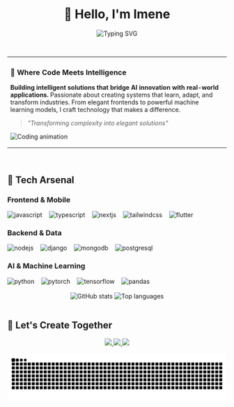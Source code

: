 <h1 align="center">👋 Hello, I'm Imene</h1>

<div align="center">
  
  ![Typing SVG](https://readme-typing-svg.herokuapp.com/?lines=Full-Stack+Developer;AI+Engineer;Creative+Problem+Solver&center=true&color=FF6B6B&size=25)
  
</div>

<br>

<div align="center">
  <table>
    <tr>
      <td width="60%" valign="top">
        
  ### 💫 **Where Code Meets Intelligence**
  
  **Building intelligent solutions that bridge AI innovation with real-world applications.** Passionate about creating systems that learn, adapt, and transform industries. From elegant frontends to powerful machine learning models, I craft technology that makes a difference.
  
  > *"Transforming complexity into elegant solutions"*
  
     
<img src="./Tech Hearts GIF by Persona.gif" height="180" alt="Coding animation" />      </td>
    </tr>
  </table>
</div>

<br>

## 🚀 **Tech Arsenal**

### **Frontend & Mobile**
<div align="left">
  <img src="https://cdn.jsdelivr.net/gh/devicons/devicon/icons/javascript/javascript-original.svg" height="30" alt="javascript" />
  <img width="8" />
  <img src="https://cdn.jsdelivr.net/gh/devicons/devicon/icons/typescript/typescript-original.svg" height="30" alt="typescript" />
  <img width="8" />
  <img src="https://cdn.jsdelivr.net/gh/devicons/devicon/icons/nextjs/nextjs-original.svg" height="30" alt="nextjs" />
  <img width="8" />
  <img src="https://cdn.jsdelivr.net/gh/devicons/devicon/icons/tailwindcss/tailwindcss-original-wordmark.svg" height="30" alt="tailwindcss" />
  <img width="8" />
  <img src="https://cdn.jsdelivr.net/gh/devicons/devicon/icons/flutter/flutter-original.svg" height="30" alt="flutter" />
</div>

### **Backend & Data**
<div align="left">
  <img src="https://cdn.jsdelivr.net/gh/devicons/devicon/icons/nodejs/nodejs-original.svg" height="30" alt="nodejs" />
  <img width="8" />
  <img src="https://cdn.jsdelivr.net/gh/devicons/devicon/icons/django/django-plain.svg" height="30" alt="django" />
  <img width="8" />
  <img src="https://cdn.jsdelivr.net/gh/devicons/devicon/icons/mongodb/mongodb-original.svg" height="30" alt="mongodb" />
  <img width="8" />
  <img src="https://cdn.jsdelivr.net/gh/devicons/devicon/icons/postgresql/postgresql-original.svg" height="30" alt="postgresql" />
</div>

### **AI & Machine Learning**
<div align="left">
  <img src="https://cdn.jsdelivr.net/gh/devicons/devicon/icons/python/python-original.svg" height="30" alt="python" />
  <img width="8" />
  <img src="https://cdn.jsdelivr.net/gh/devicons/devicon/icons/pytorch/pytorch-original.svg" height="30" alt="pytorch" />
  <img width="8" />
  <img src="https://cdn.jsdelivr.net/gh/devicons/devicon/icons/tensorflow/tensorflow-original.svg" height="30" alt="tensorflow" />
  <img width="8" />
  <img src="https://cdn.jsdelivr.net/gh/devicons/devicon/icons/pandas/pandas-original.svg" height="30" alt="pandas" />
</div>

<br>

<div align="center">
  <img src="https://github-readme-stats.vercel.app/api?username=imenei&hide_title=true&show_icons=true&include_all_commits=true&count_private=true&theme=radical&hide_border=true" height="165" alt="GitHub stats" />
  <img src="https://github-readme-stats.vercel.app/api/top-langs?username=imenei&layout=compact&theme=radical&hide_border=true" height="165" alt="Top languages" />
</div>

<br>

## 🌟 **Let's Create Together**

<div align="center">
  <a href="https://www.linkedin.com/in/imene-belmadoui-81b117248/" target="_blank">
    <img src="https://img.shields.io/badge/LinkedIn-0077B5?style=for-the-badge&logo=linkedin&logoColor=white" height="40" />
  </a>
  <a href="mailto:imene.belmadoui@outlook.com" target="_blank">
    <img src="https://img.shields.io/badge/Email-0078D4?style=for-the-badge&logo=microsoft-outlook&logoColor=white" height="40" />
  </a>
  <a href="https://github.com/imenei" target="_blank">
    <img src="https://img.shields.io/badge/Portfolio-181717?style=for-the-badge&logo=github&logoColor=white" height="40" />
  </a>
</div>

<br>

<div align="center">
  <img src="https://raw.githubusercontent.com/imenei/imenei/output/dist/snake.svg" alt="Coding snake animation" />
</div>
